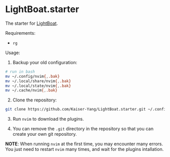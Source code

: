 # LightBoat.starter

The starter for [LightBoat](https://github.com/Kaiser-Yang/LightBoat).

Requirements:

- `rg`

Usage:

1. Backup your old configuration:

```bash
# run in bash
mv ~/.config/nvim{,.bak}
mv ~/.local/share/nvim{,.bak}
mv ~/.local/state/nvim{,.bak}
mv ~/.cache/nvim{,.bak}
```

2. Clone the repository:

```bash
git clone https://github.com/Kaiser-Yang/LightBoat.starter.git ~/.config/nvim
```

3. Run `nvim` to download the plugins.

4. You can remove the `.git` directory in the repository so that you can create your own
git repository.

**NOTE**: When running `nvim` at the first time, you may encounter many errors. You just
need to restart `nvim` many times, and wait for the plugins intallation.
